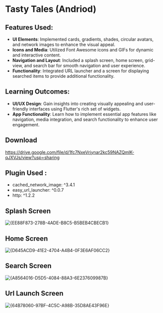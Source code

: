 # Tasty Tales (Andriod)

## Features Used:
- **UI Elements**: Implemented cards, gradients, shades, circular avatars, and network images to enhance the visual appeal.
- **Icons and Media**: Utilized Font Awesome icons and GIFs for dynamic and interactive content.
- **Navigation and Layout**: Included a splash screen, home screen, grid-view, and search bar for smooth navigation and user experience.
- **Functionality**: Integrated URL launcher and a screen for displaying searched items to provide additional functionality.

## Learning Outcomes:
- **UI/UX Design**: Gain insights into creating visually appealing and user-friendly interfaces using Flutter's rich set of widgets.
- **App Functionality**: Learn how to implement essential app features like navigation, media integration, and search functionality to enhance user engagement.

## Download 
https://drive.google.com/file/d/1fc7NxeVrjynar2kc59NAZQmlK-qJXVJs/view?usp=sharing

## Plugin Used : 
- cached_network_image: ^3.4.1
- easy_url_launcher: ^0.0.7
- http: ^1.2.2
  
## Splash Screen

![{EE88F873-278B-4ADE-B8C5-B5BEB4CBECB1}](https://github.com/user-attachments/assets/2851295a-997d-4d79-a128-6d21b699c900)

## Home Screen

![{D645ACD9-41E2-4704-A4B4-0F3E6AF06CC2}](https://github.com/user-attachments/assets/b3ad86f1-79aa-4fa0-a92c-c4af3093c079)
  
## Search Screen 
![{A8564016-D5D5-4084-88A3-6E237609987B}](https://github.com/user-attachments/assets/63d86e69-ee8b-46e5-af02-341ba7048a08)

## Url Launch Screen

![{64B78060-97BF-4C5C-A98B-35D8AE43F96E}](https://github.com/user-attachments/assets/c17da062-e38c-46ca-b3cc-daaae170f60d)

